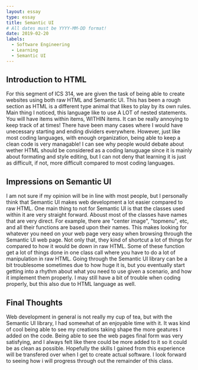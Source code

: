 ```yaml
---
layout: essay
type: essay
title: Semantic UI
# All dates must be YYYY-MM-DD format!
date: 2019-02-20
labels:
  - Software Engineering
  - Learning
  - Semantic UI
---
```


## Introduction to HTML
  For this segment of ICS 314, we are given the task of being able to create websites using both raw HTML and Semantic UI. This has been a rough section as HTML is a different type animal that likes to play by its own rules. Main thing I noticed, this language like to use A LOT of nested statements. You will have items within items, WITHIN items. It can be really annoying to keep track of at times! There have been many cases where I would have unecessary starting and ending dividers everywhere. However, just like most coding languages, with enough organization, being able to keep a clean code is very managable! I can see why people would debate about wether HTML should be considered as a coding lanuguage since it is mainly about formating and style editing, but I can not deny that learning it is just as difficult, if not, more difficult compared to most coding languages. 

## Impressions on Semantic UI
  I am not sure if my opinion will be in line with most people, but I personally think that Semantic UI makes web development a lot easier compared to raw HTML. One main thing to not for Semantic UI is that the classes used within it are very straight forward. Aboust most of the classes have names that are very direct. For example, there are "center image", "topmenu", etc, and all their functions are based upon their names.  This makes looking for whatever you need on your web page very easy when browsing through the Semantic UI web page. Not only that, they kind of shortcut a lot of things for compared to how it would be down in raw HTML. Some of these function get a lot of things done in one class call where you have to do a lot of manipulation in raw HTML. Going through the Semantic UI library can be a bit troublesome sometimes due to how huge it is, but you eventually start getting into a rhythm about what you need to use given a scenario, and how it implement them properly. I may still have a bit of trouble when coding properly, but this also due to HTML language as well.
  
## Final Thoughts
  Web development in general is not really my cup of tea, but with the Semantic UI library, I had somewhat of an enjoyable time with it. It was kind of cool being able to see my creations taking shape the more geatures I added on the code. Being able to see the web pages final form was very satisfying, and I always felt like there could be more added to it so it could be as clean as possible. Hopefully the skills I gained from this experience will be transfered over when I get to create actual software. I look forward to seeing how i will progress through out the remainder of this class.
